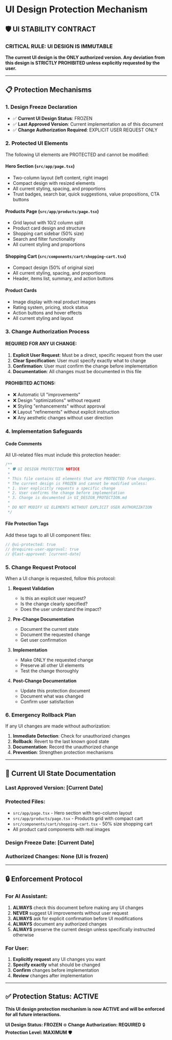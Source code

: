 # UI Design Protection Mechanism

## 🛡️ **UI STABILITY CONTRACT**

### **CRITICAL RULE: UI DESIGN IS IMMUTABLE**
**The current UI design is the ONLY authorized version. Any deviation from this design is STRICTLY PROHIBITED unless explicitly requested by the user.**

---

## 📋 **Protection Mechanisms**

### 1. **Design Freeze Declaration**
- ✅ **Current UI Design Status**: FROZEN
- ✅ **Last Approved Version**: Current implementation as of this document
- ✅ **Change Authorization Required**: EXPLICIT USER REQUEST ONLY

### 2. **Protected UI Elements**
The following UI elements are PROTECTED and cannot be modified:

#### **Hero Section** (`src/app/page.tsx`)
- Two-column layout (left content, right image)
- Compact design with resized elements
- All current styling, spacing, and proportions
- Trust badges, search bar, quick suggestions, value propositions, CTA buttons

#### **Products Page** (`src/app/products/page.tsx`)
- Grid layout with 10/2 column split
- Product card design and structure
- Shopping cart sidebar (50% size)
- Search and filter functionality
- All current styling and proportions

#### **Shopping Cart** (`src/components/cart/shopping-cart.tsx`)
- Compact design (50% of original size)
- All current styling, spacing, and proportions
- Header, items list, summary, and action buttons

#### **Product Cards**
- Image display with real product images
- Rating system, pricing, stock status
- Action buttons and hover effects
- All current styling and layout

### 3. **Change Authorization Process**

#### **REQUIRED FOR ANY UI CHANGE:**
1. **Explicit User Request**: Must be a direct, specific request from the user
2. **Clear Specification**: User must specify exactly what to change
3. **Confirmation**: User must confirm the change before implementation
4. **Documentation**: All changes must be documented in this file

#### **PROHIBITED ACTIONS:**
- ❌ Automatic UI "improvements"
- ❌ Design "optimizations" without request
- ❌ Styling "enhancements" without approval
- ❌ Layout "refinements" without explicit instruction
- ❌ Any aesthetic changes without user direction

### 4. **Implementation Safeguards**

#### **Code Comments**
All UI-related files must include this protection header:

```typescript
/**
 * 🛡️ UI DESIGN PROTECTION NOTICE
 * 
 * This file contains UI elements that are PROTECTED from changes.
 * The current design is FROZEN and cannot be modified unless:
 * 1. User explicitly requests a specific change
 * 2. User confirms the change before implementation
 * 3. Change is documented in UI_DESIGN_PROTECTION.md
 * 
 * DO NOT MODIFY UI ELEMENTS WITHOUT EXPLICIT USER AUTHORIZATION
 */
```

#### **File Protection Tags**
Add these tags to all UI component files:

```typescript
// @ui-protected: true
// @requires-user-approval: true
// @last-approved: [current-date]
```

### 5. **Change Request Protocol**

When a UI change is requested, follow this protocol:

1. **Request Validation**
   - Is this an explicit user request?
   - Is the change clearly specified?
   - Does the user understand the impact?

2. **Pre-Change Documentation**
   - Document the current state
   - Document the requested change
   - Get user confirmation

3. **Implementation**
   - Make ONLY the requested change
   - Preserve all other UI elements
   - Test the change thoroughly

4. **Post-Change Documentation**
   - Update this protection document
   - Document what was changed
   - Confirm user satisfaction

### 6. **Emergency Rollback Plan**

If any UI changes are made without authorization:

1. **Immediate Detection**: Check for unauthorized changes
2. **Rollback**: Revert to the last known good state
3. **Documentation**: Record the unauthorized change
4. **Prevention**: Strengthen protection mechanisms

---

## 📝 **Current UI State Documentation**

### **Last Approved Version**: [Current Date]
### **Protected Files**:
- `src/app/page.tsx` - Hero section with two-column layout
- `src/app/products/page.tsx` - Products grid with compact cart
- `src/components/cart/shopping-cart.tsx` - 50% size shopping cart
- All product card components with real images

### **Design Freeze Date**: [Current Date]
### **Authorized Changes**: None (UI is frozen)

---

## 🔒 **Enforcement Protocol**

### **For AI Assistant:**
1. **ALWAYS** check this document before making any UI changes
2. **NEVER** suggest UI improvements without user request
3. **ALWAYS** ask for explicit confirmation before UI modifications
4. **ALWAYS** document any authorized changes
5. **ALWAYS** preserve the current design unless specifically instructed otherwise

### **For User:**
1. **Explicitly request** any UI changes you want
2. **Specify exactly** what should be changed
3. **Confirm** changes before implementation
4. **Review** changes after implementation

---

## ✅ **Protection Status: ACTIVE**

**This UI design protection mechanism is now ACTIVE and will be enforced for all future interactions.**

**UI Design Status: FROZEN** ❄️
**Change Authorization: REQUIRED** 🔒
**Protection Level: MAXIMUM** 🛡️

